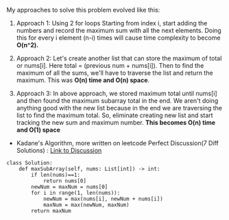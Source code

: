 My approaches to solve this problem evolved like this:
1. Approach 1: Using 2 for loops
Starting from index i, start adding the numbers and record the maximum sum with all the next elements.
Doing this for every i element (n-i) times will cause time complexity to become **O(n^2).**

2. Approach 2: Let's create another list that can store the maximum of total or nums[i]. Here total = (previous num + nums[i]).
Then to find the maximum of all the sums, we'll have to traverse the list and return the maximum. This was **O(n) time and O(n) space**.

3. Approach 3: In above approach, we stored maximum total until nums[i] and then found the maximum subarray total in the end. 
We aren't doing anything good with the new list because in the end we are traversing the list to find the maximum total. So, 
eliminate creating new list and start tracking the new sum and maximum number. **This becomes O(n) time and O(1) space**

- Kadane's Algorithm, more written on leetcode
Perfect Discussion(7 Diff Solutions) : <a href="https://leetcode.com/problems/maximum-subarray/discuss/1595195/C%2B%2BPython-7-Simple-Solutions-w-Explanation-or-Brute-Force-%2B-DP-%2B-Kadane-%2B-Divide-and-Conquer">Link to Discussion</a>
```
class Solution:
    def maxSubArray(self, nums: List[int]) -> int:
        if len(nums)==1:
            return nums[0]
        newNum = maxNum = nums[0]
        for i in range(1, len(nums)):
            newNum = max(nums[i], newNum + nums[i])
            maxNum = max(newNum, maxNum)
        return maxNum
```
